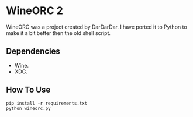 # WineORC 2

WineORC was a project created by DarDarDar. I have ported it to Python to make it a bit better then the old shell script.

## Dependencies

- Wine.
- XDG.

## How To Use

    pip install -r requirements.txt
    python wineorc.py